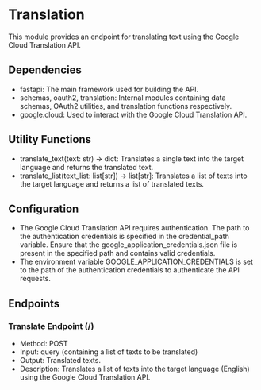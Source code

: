 # Translation

This module provides an endpoint for translating text using the Google Cloud Translation API.

## Dependencies

- fastapi: The main framework used for building the API.
- schemas, oauth2, translation: Internal modules containing data schemas, OAuth2 utilities, and translation functions respectively.
- google.cloud: Used to interact with the Google Cloud Translation API.

## Utility Functions

- translate_text(text: str) -> dict: Translates a single text into the target language and returns the translated text.
- translate_list(text_list: list[str]) -> list[str]: Translates a list of texts into the target language and returns a list of translated texts.

## Configuration

- The Google Cloud Translation API requires authentication. The path to the authentication credentials is specified in the credential_path variable. Ensure that the google_application_credentials.json file is present in the specified path and contains valid credentials.
- The environment variable GOOGLE_APPLICATION_CREDENTIALS is set to the path of the authentication credentials to authenticate the API requests.

## Endpoints

### Translate Endpoint (/)

- Method: POST
- Input: query (containing a list of texts to be translated)
- Output: Translated texts.
- Description: Translates a list of texts into the target language (English) using the Google Cloud Translation API.
